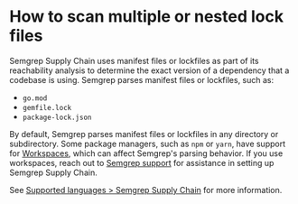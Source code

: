 # How to scan multiple or nested lock files

Semgrep Supply Chain uses manifest files or lockfiles as part of its reachability analysis to determine the exact version of a dependency that a codebase is using. Semgrep parses manifest files or lockfiles, such as:

* `go.mod`
* `gemfile.lock`
* `package-lock.json`

By default, Semgrep parses manifest files or lockfiles in any directory or subdirectory. Some package managers, such as `npm` or `yarn`, have support for [Workspaces](https://yarnpkg.com/features/workspaces), which can affect Semgrep's parsing behavior. If you use workspaces, reach out to [Semgrep support](mailto:support@semgrep.com) for assistance in setting up Semgrep Supply Chain.

See [Supported languages > Semgrep Supply Chain](https://semgrep.dev/docs/supported-languages/#semgrep-supply-chain) for more information. 
